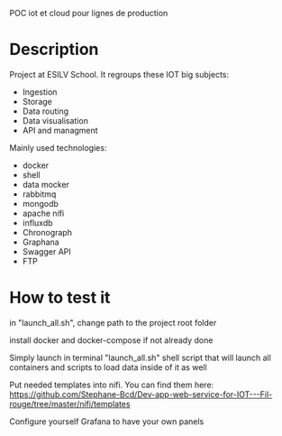 POC iot et cloud pour lignes de production


# Description

Project at ESILV School.
It regroups these IOT big subjects:
- Ingestion
- Storage
- Data routing
- Data visualisation
- API and managment

Mainly used technologies:
- docker
- shell
- data mocker
- rabbitmq
- mongodb
- apache nifi
- influxdb
- Chronograph
- Graphana
- Swagger API
- FTP


# How to test it

in "launch_all.sh", change path to the project root folder

install docker and docker-compose if not already done

Simply launch in terminal "launch_all.sh" shell script that will launch all containers and scripts to load data inside of it as well

Put needed templates into nifi.
You can find them here:
https://github.com/Stephane-Bcd/Dev-app-web-service-for-IOT---Fil-rouge/tree/master/nifi/templates

Configure yourself Grafana to have your own panels
